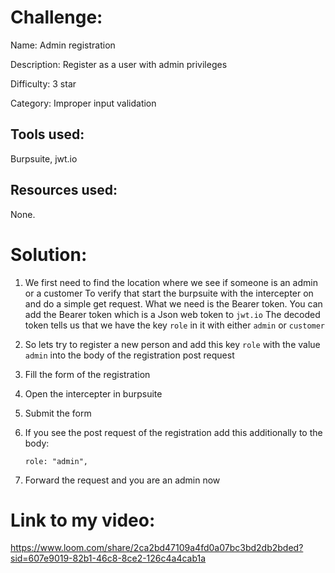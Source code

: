 # Challenge: 

Name: Admin registration

Description: Register as a user with admin privileges

Difficulty: 3 star

Category: Improper input validation

## Tools used:

Burpsuite, jwt.io

## Resources used:

None.

# Solution:

1. We first need to find the location where we see if someone is an admin or a customer
   To verify that start the burpsuite with the intercepter on and do a simple get request.
   What we need is the Bearer token. You can add the Bearer token which is a Json web token to `jwt.io`
   The decoded token tells us that we have the key `role` in it with either `admin` or `customer`
2. So lets try to register a new person and add this key `role` with the value `admin` into the body of the registration post request
3. Fill the form of the registration
4. Open the intercepter in burpsuite
5. Submit the form
6. If you see the post request of the registration add this additionally to the body:

   ```
   role: "admin",
   ```
   
8. Forward the request and you are an admin now

# Link to my video: 

https://www.loom.com/share/2ca2bd47109a4fd0a07bc3bd2db2bded?sid=607e9019-82b1-46c8-8ce2-126c4a4cab1a

